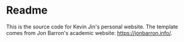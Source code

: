 # Readme

This is the source code for Kevin Jin's personal website. The template comes from Jon Barron's academic website: https://jonbarron.info/.